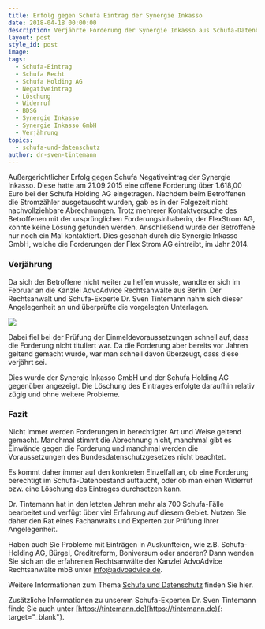 ```yaml
---
title: Erfolg gegen Schufa Eintrag der Synergie Inkasso
date: 2018-04-18 00:00:00
description: Verjährte Forderung der Synergie Inkasso aus Schufa-Datenbestand gelöscht.
layout: post
style_id: post
image:
tags:
  - Schufa-Eintrag
  - Schufa Recht
  - Schufa Holding AG
  - Negativeintrag
  - Löschung
  - Widerruf
  - BDSG
  - Synergie Inkasso
  - Synergie Inkasso GmbH
  - Verjährung
topics:
  - schufa-und-datenschutz
author: dr-sven-tintemann
---
```

Außergerichtlicher Erfolg gegen Schufa Negativeintrag der Synergie Inkasso. Diese hatte am 21.09.2015 eine offene Forderung über 1.618,00 Euro bei der Schufa Holding AG eingetragen. Nachdem beim Betroffenen die Stromzähler ausgetauscht wurden, gab es in der Folgezeit nicht nachvollziehbare Abrechnungen. Trotz mehrerer Kontaktversuche des Betroffenen mit der ursprünglichen Forderungsinhaberin, der FlexStrom AG, konnte keine Lösung gefunden werden. Anschließend wurde der Betroffene nur noch ein Mal kontaktiert. Dies geschah durch die Synergie Inkasso GmbH, welche die Forderungen der Flex Strom AG eintreibt, im Jahr 2014.

### Verjährung

Da sich der Betroffene nicht weiter zu helfen wusste, wandte er sich im Februar an die Kanzlei AdvoAdvice Rechtsanwälte aus Berlin. Der Rechtsanwalt und Schufa-Experte Dr. Sven Tintemann nahm sich dieser Angelegenheit an und überprüfte die vorgelegten Unterlagen.

![](/uploads/advoadvice-01-59-von-80.jpg)

Dabei fiel bei der Prüfung der Einmeldevoraussetzungen schnell auf, dass die Forderung nicht tituliert war. Da die Forderung aber bereits vor Jahren geltend gemacht wurde, war man schnell davon überzeugt, dass diese verjährt sei.

Dies wurde der Synergie Inkasso GmbH und der Schufa Holding AG gegenüber angezeigt. Die Löschung des Eintrages erfolgte daraufhin relativ zügig und ohne weitere Probleme.

### Fazit

Nicht immer werden Forderungen in berechtigter Art und Weise geltend gemacht. Manchmal stimmt die Abrechnung nicht, manchmal gibt es Einwände gegen die Forderung und manchmal werden die Voraussetzungen des Bundesdatenschutzgesetzes nicht beachtet.

Es kommt daher immer auf den konkreten Einzelfall an, ob eine Forderung berechtigt im Schufa-Datenbestand auftaucht, oder ob man einen Widerruf bzw. eine Löschung des Eintrages durchsetzen kann.

Dr. Tintemann hat in den letzten Jahren mehr als 700 Schufa-Fälle bearbeitet und verfügt über viel Erfahrung auf diesem Gebiet. Nutzen Sie daher den Rat eines Fachanwalts und Experten zur Prüfung Ihrer Angelegenheit.

Haben auch Sie Probleme mit Einträgen in Auskunfteien, wie z.B. Schufa-Holding AG, Bürgel, Creditreform, Boniversum oder anderen? Dann wenden Sie sich an die erfahrenen Rechtsanwälte der Kanzlei AdvoAdvice Rechtsanwälte mbB unter [info@advoadvice.de](mailto:info@advoadvice.de).

Weitere Informationen zum Thema [Schufa und Datenschutz](/themen/schufa-und-datenschutz/)&nbsp;finden Sie hier.&nbsp;

Zusätzliche Informationen zu unserem Schufa-Experten Dr. Sven Tintemann finde Sie auch unter [https://tintemann.de](https://tintemann.de){: target="_blank"}.